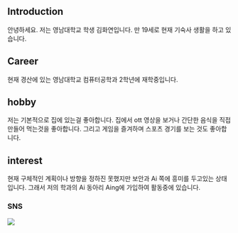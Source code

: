## Introduction
안녕하세요.
저는 영남대학교 학생 김화연입니다. 만 19세로 현재 기숙사 생활을 하고 있습니다.

## Career
현재 경산에 있는 영남대학교 컴퓨터공학과 2학년에 재학중입니다.

## hobby
저는 기본적으로 집에 있는걸 좋아합니다.
집에서 ott 영상을 보거나 간단한 음식을 직접 만들어 먹는것을 좋아합니다. 그리고 게임을 즐겨하며 스포츠 경기를 보는 것도 좋아합니다.

## interest
현재 구체적인 계획이나 방향을 정하진 못했지만 보안과 Ai 쪽에 흥미를 두고있는 상태입니다.
그래서 저의 학과의 Ai 동아리 Aing에 가입하여 활동중에 있습니다.
<!--
**kimhwayeon/kimhwayeon** is a ✨ _special_ ✨ repository because its `README.md` (this file) appears on your GitHub profile.

Here are some ideas to get you started:

- 🔭 I’m currently working on ...
- 🌱 I’m currently learning ...
- 👯 I’m looking to collaborate on ...
- 🤔 I’m looking for help with ...
- 💬 Ask me about ...
- 📫 How to reach me: ...
- 😄 Pronouns: ...
- ⚡ Fun fact: ...
-->
### SNS
<img src="https://img.shields.io/badge/instagram-E4405F?style=for-the-badge&logo=instagram&logoColor=white">
